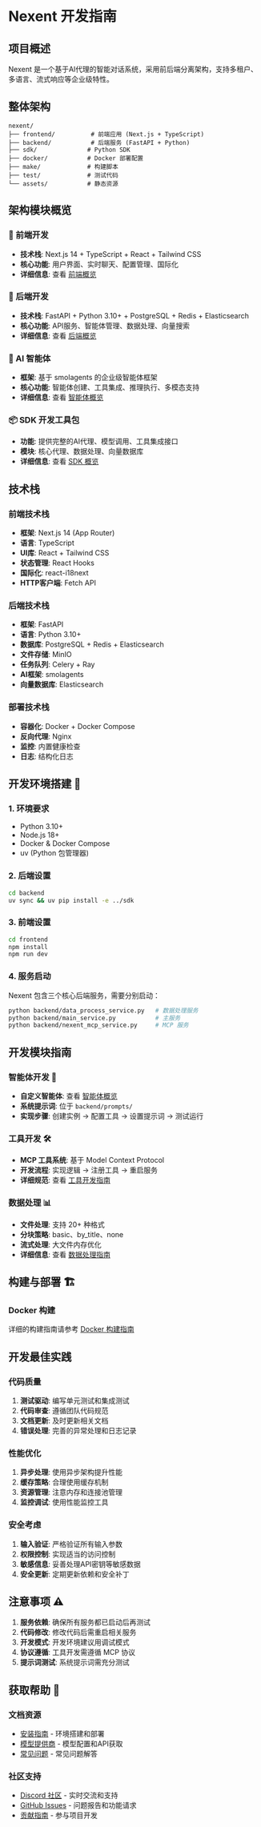 # Nexent 开发指南

## 项目概述

Nexent 是一个基于AI代理的智能对话系统，采用前后端分离架构，支持多租户、多语言、流式响应等企业级特性。

## 整体架构

```
nexent/
├── frontend/          # 前端应用 (Next.js + TypeScript)
├── backend/           # 后端服务 (FastAPI + Python)
├── sdk/              # Python SDK
├── docker/           # Docker 部署配置
├── make/             # 构建脚本
├── test/             # 测试代码
└── assets/           # 静态资源
```

## 架构模块概览

### 🎨 前端开发
- **技术栈**: Next.js 14 + TypeScript + React + Tailwind CSS
- **核心功能**: 用户界面、实时聊天、配置管理、国际化
- **详细信息**: 查看 [前端概览](../frontend/overview.md)

### 🔧 后端开发  
- **技术栈**: FastAPI + Python 3.10+ + PostgreSQL + Redis + Elasticsearch
- **核心功能**: API服务、智能体管理、数据处理、向量搜索
- **详细信息**: 查看 [后端概览](../backend/overview.md)

### 🤖 AI 智能体
- **框架**: 基于 smolagents 的企业级智能体框架
- **核心功能**: 智能体创建、工具集成、推理执行、多模态支持
- **详细信息**: 查看 [智能体概览](../agents/overview.md)

### 📦 SDK 开发工具包
- **功能**: 提供完整的AI代理、模型调用、工具集成接口
- **模块**: 核心代理、数据处理、向量数据库
- **详细信息**: 查看 [SDK 概览](../sdk/overview.md)

## 技术栈

### 前端技术栈
- **框架**: Next.js 14 (App Router)
- **语言**: TypeScript
- **UI库**: React + Tailwind CSS
- **状态管理**: React Hooks
- **国际化**: react-i18next
- **HTTP客户端**: Fetch API

### 后端技术栈
- **框架**: FastAPI
- **语言**: Python 3.10+
- **数据库**: PostgreSQL + Redis + Elasticsearch
- **文件存储**: MinIO
- **任务队列**: Celery + Ray
- **AI框架**: smolagents
- **向量数据库**: Elasticsearch

### 部署技术栈
- **容器化**: Docker + Docker Compose
- **反向代理**: Nginx
- **监控**: 内置健康检查
- **日志**: 结构化日志

## 开发环境搭建 🚀

### 1. 环境要求
- Python 3.10+
- Node.js 18+
- Docker & Docker Compose
- uv (Python 包管理器)

### 2. 后端设置
```bash
cd backend
uv sync && uv pip install -e ../sdk
```

### 3. 前端设置
```bash
cd frontend
npm install
npm run dev
```

### 4. 服务启动
Nexent 包含三个核心后端服务，需要分别启动：
```bash
python backend/data_process_service.py   # 数据处理服务
python backend/main_service.py           # 主服务
python backend/nexent_mcp_service.py     # MCP 服务
```

## 开发模块指南

### 智能体开发 🤖
- **自定义智能体**: 查看 [智能体概览](../agents/overview.md)
- **系统提示词**: 位于 `backend/prompts/`
- **实现步骤**: 创建实例 → 配置工具 → 设置提示词 → 测试运行

### 工具开发 🛠️
- **MCP 工具系统**: 基于 Model Context Protocol
- **开发流程**: 实现逻辑 → 注册工具 → 重启服务
- **详细规范**: 查看 [工具开发指南](../sdk/core/tools.md)

### 数据处理 📊
- **文件处理**: 支持 20+ 种格式
- **分块策略**: basic、by_title、none
- **流式处理**: 大文件内存优化
- **详细信息**: 查看 [数据处理指南](../sdk/data-process.md)

## 构建与部署 🏗️

### Docker 构建
详细的构建指南请参考 [Docker 构建指南](../deployment/docker-build.md)

## 开发最佳实践

### 代码质量
1. **测试驱动**: 编写单元测试和集成测试
2. **代码审查**: 遵循团队代码规范
3. **文档更新**: 及时更新相关文档
4. **错误处理**: 完善的异常处理和日志记录

### 性能优化
1. **异步处理**: 使用异步架构提升性能
2. **缓存策略**: 合理使用缓存机制
3. **资源管理**: 注意内存和连接池管理
4. **监控调试**: 使用性能监控工具

### 安全考虑
1. **输入验证**: 严格验证所有输入参数
2. **权限控制**: 实现适当的访问控制
3. **敏感信息**: 妥善处理API密钥等敏感数据
4. **安全更新**: 定期更新依赖和安全补丁

## 注意事项 ⚠️

1. **服务依赖**: 确保所有服务都已启动后再测试
2. **代码修改**: 修改代码后需重启相关服务
3. **开发模式**: 开发环境建议用调试模式
4. **协议遵循**: 工具开发需遵循 MCP 协议
5. **提示词测试**: 系统提示词需充分测试

## 获取帮助 💬

### 文档资源
- [安装指南](./installation.md) - 环境搭建和部署
- [模型提供商](./model-providers.md) - 模型配置和API获取
- [常见问题](../faq.md) - 常见问题解答

### 社区支持
- [Discord 社区](https://discord.gg/tb5H3S3wyv) - 实时交流和支持
- [GitHub Issues](https://github.com/ModelEngine-Group/nexent/issues) - 问题报告和功能请求
- [贡献指南](../contributing.md) - 参与项目开发
